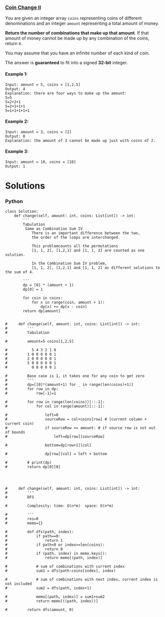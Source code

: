 ### [Coin Change II](https://leetcode.com/problems/coin-change-2/) <br>

You are given an integer array `coins` representing coins of different denominations and an integer `amount` representing a total amount of money.

**Return the number of combinations that make up that amount**. If that amount of money cannot be made up by any combination of the coins, return `0`.

You may assume that you have an infinite number of each kind of coin.

The answer is **guaranteed** to fit into a signed **32-bit** integer.



#### Example 1:

```
Input: amount = 5, coins = [1,2,5]
Output: 4
Explanation: there are four ways to make up the amount:
5=5
5=2+2+1
5=2+1+1+1
5=1+1+1+1+1

```

#### Example 2:

```
Input: amount = 3, coins = [2]
Output: 0
Explanation: the amount of 3 cannot be made up just with coins of 2.

```

#### Example 3:

```
Input: amount = 10, coins = [10]
Output: 1

```

# Solutions

### Python
```
class Solution:
    def change(self, amount: int, coins: List[int]) -> int:
        '''
        Tabulation
         Same as Combination Sum IV
            There is an important difference between the two, 
            the order of the loops are interchanged.

            This problemcounts all the permutations             
            [1, 1, 2], [1,2,1] and [1, 1, 2] are counted as one solution.

            In the Combination Sum IV problem, 
            [1, 1, 2], [1,2,1] and [1, 1, 2] as different solutions to the sum of 4.
            
        '''
        dp = [0] * (amount + 1)
        dp[0] = 1
        
        for coin in coins:
            for x in range(coin, amount + 1):
                dp[x] += dp[x - coin]
        return dp[amount]    
    
    
#     def change(self, amount: int, coins: List[int]) -> int:
#         '''
#         Tabulation
        
#         amount=5 coins[1,2,5]
        
#           5 4 3 2 1 0
#         1 0 0 0 0 0 1
#         2 0 0 0 0 0 1
#         5 0 0 0 0 0 1
#           0 0 0 0 0 1
          
#         Base case is 1, it takes one for any coin to get zero
#         '''
#         dp=[[0]*(amount+1) for _ in range(len(coins)+1)]
#         for row in dp:
#             row[-1]=1
        
#         for row in range(len(coins))[::-1]:
#             for col in range(amount)[::-1]:
                
#                 left=0
#                 sourceRow = col+coins[row] # (current column + current coin)
#                 if sourceRow <= amount: # if source row is not out of bounds
#                     left=dp[row][sourceRow]
                    
#                 bottom=dp[row+1][col]
                
#                 dp[row][col] = left + bottom
            
#         # print(dp)
#         return dp[0][0]
            
    
    
    
#     def change(self, amount: int, coins: List[int]) -> int:
#         '''
#         DFS
        
#         Complexity: time: O(n*m)  space: O(n*m)
         
#         '''
#         res=0
#         memo={}
        
#         def dfs(path, index):
#             if path==0:
#                 return 1
#             if path<0 or index>=len(coins):
#                 return 0
#             if (path, index) in memo.keys():
#                 return memo[(path, index)]
            
#             # sum of combinations with current index
#             sum1 = dfs(path-coins[index], index)
            
#             # sum of combinations with next index, current index is not included         
#             sum2 = dfs(path, index+1)
                
#             memo[(path, index)] = sum1+sum2
#             return memo[((path, index))]
        
#         return dfs(amount, 0)
```
